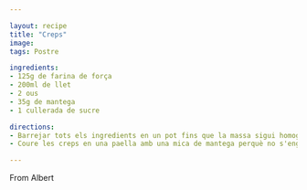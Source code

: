 ```yaml
---

layout: recipe
title: "Creps"
image: 
tags: Postre

ingredients:
- 125g de farina de força
- 200ml de llet
- 2 ous
- 35g de mantega
- 1 cullerada de sucre

directions:
- Barrejar tots els ingredients en un pot fins que la massa sigui homogènia.
- Coure les creps en una paella amb una mica de mantega perquè no s'enganxin.

---
```


From Albert
